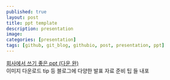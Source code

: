 ```yaml
---
published: true
layout: post
title: ppt template
description: presentation
image:
categories: [presentation]
tags: [github, git_blog, githubio, post, presentation, ppt]
---
```


[회사에서 쓰기 좋은 ppt (다운 완)](https://bonsae.tistory.com/23) <br>
이미지 다운로드 tip 등 블로그에 다양한 발표 자료 준비 팁 들 내포